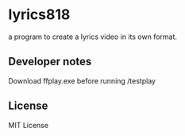 # lyrics818

a program to create a lyrics video in its own format.


## Developer notes
Download ffplay.exe before running /testplay

## License

MIT License
